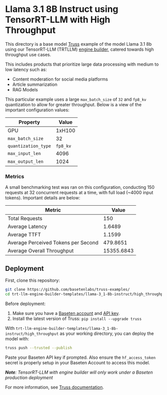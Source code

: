 # Llama 3.1 8B Instruct using TensorRT-LLM with High Throughput

This directory is a base model [Truss](https://truss.baseten.co/) example of the model Llama 3.1 8b using our TensorRT-LLM (TRTLLM) [engine builder](https://docs.baseten.co/performance/engine-builder-overview), catered towards high throughput use cases.

This includes products that prioritize large data processing with medium to low latency such as:
* Content moderation for social media platforms
* Article summarization
* RAG Models


This particular example uses a large `max_batch_size` of `32` and `fp8_kv` quantization to allow for greater throughput. Below is a view of the important configuration values:

| Property             | Value  |
|----------------------|--------|
| GPU                  | 1xH100 |
| `max_batch_size`     |   32   |
| `quantization_type`  |`fp8_kv`|
| `max_input_len`      |  4096  |
| `max_output_len`     |  1024  |


### Metrics
A small benchmarking test was ran on this configuration, conducting 150 requests at 32 concurrent requests at a time, with full load (~4000 input tokens). Important details are below:

| Metric                             | Value      |
|------------------------------------|------------|
| Total Requests                     | 150        |
| Average Latency                    | 1.6489     |
| Average TTFT                       | 1.1599     |
| Average Perceived Tokens per Second| 479.8651   |
| Average Overall Throughput         | 15355.6843 |

## Deployment

First, clone this repository:

```sh
git clone https://github.com/basetenlabs/truss-examples/
cd trt-llm-engine-builder-templates/llama-3_1-8b-instruct/high_throughput
```

Before deployment:

1. Make sure you have a [Baseten account](https://app.baseten.co/signup) and [API key](https://app.baseten.co/settings/account/api_keys).
2. Install the latest version of Truss: `pip install --upgrade truss`

With `trt-llm-engine-builder-templates/llama-3_1-8b-instruct/high_throughput` as your working directory, you can deploy the model with:

```sh
truss push --trusted --publish
```

Paste your Baseten API key if prompted. Also ensure the `hf_access_token` secret is properly setup in your Baseten Account to access this model.

_**Note**: TensorRT-LLM with engine builder will only work under a Baseten production deployment_

For more information, see [Truss documentation](https://docs.baseten.co/performance/engine-builder-overview).
